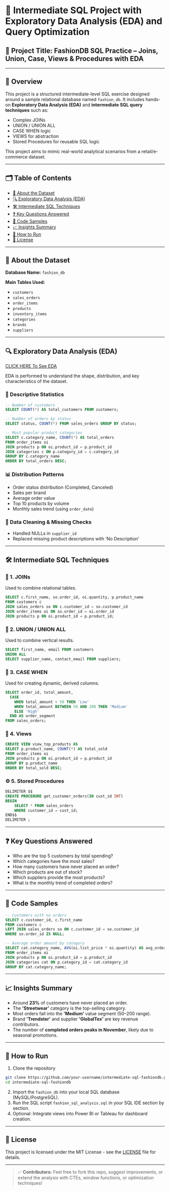 # 🧠 Intermediate SQL Project with Exploratory Data Analysis (EDA) and Query Optimization

## 📘 Project Title: FashionDB SQL Practice – Joins, Union, Case, Views & Procedures with EDA

---

## 📌 Overview

This project is a structured intermediate-level SQL exercise designed around a sample relational database named `fashion_db`. It includes hands-on **Exploratory Data Analysis (EDA)** and **intermediate SQL query techniques** such as:

* Complex JOINs
* UNION / UNION ALL
* CASE WHEN logic
* VIEWS for abstraction
* Stored Procedures for reusable SQL logic

This project aims to mimic real-world analytical scenarios from a retail/e-commerce dataset.

---

## 🗂️ Table of Contents

* [📂 About the Dataset](#-about-the-dataset)
* [🔍 Exploratory Data Analysis (EDA)](#-exploratory-data-analysis-eda)
* [🛠️ Intermediate SQL Techniques](#️-intermediate-sql-techniques)
* [❓ Key Questions Answered](#-key-questions-answered)
* [📌 Code Samples](#-code-samples)
* [📈 Insights Summary](#-insights-summary)
* [🏁 How to Run](#-how-to-run)
* [📄 License](#-license)

---

## 📂 About the Dataset

**Database Name:** `fashion_db`

**Main Tables Used:**

* `customers`
* `sales_orders`
* `order_items`
* `products`
* `inventory_items`
* `categories`
* `brands`
* `suppliers`

---

## 🔍 Exploratory Data Analysis (EDA)
[CLICK HERE To See EDA](https://github.com/BI-with-Sabbir/Create-Fashion-Database-Analysis-Project-Using-SQL/blob/main/Exploratory%20data%20analysis%20%26%20Advance%20Data%20analysis/Output%20of%20Exploratory%20data%20Analysis%20Fashion%20Data%20base.docx)


EDA is performed to understand the shape, distribution, and key characteristics of the dataset.

### 🔢 Descriptive Statistics

```sql
-- Number of customers
SELECT COUNT(*) AS total_customers FROM customers;

-- Number of orders by status
SELECT status, COUNT(*) FROM sales_orders GROUP BY status;

-- Most popular product categories
SELECT c.category_name, COUNT(*) AS total_orders
FROM order_items oi
JOIN products p ON oi.product_id = p.product_id
JOIN categories c ON p.category_id = c.category_id
GROUP BY c.category_name
ORDER BY total_orders DESC;
```

### 📊 Distribution Patterns

* Order status distribution (Completed, Canceled)
* Sales per brand
* Average order value
* Top 10 products by volume
* Monthly sales trend (using `order_date`)

### 🧹 Data Cleaning & Missing Checks

* Handled NULLs in `supplier_id`
* Replaced missing product descriptions with 'No Description'

---

## 🛠️ Intermediate SQL Techniques

### 🔗 1. JOINs

Used to combine relational tables.

```sql
SELECT c.first_name, so.order_id, oi.quantity, p.product_name
FROM customers c
JOIN sales_orders so ON c.customer_id = so.customer_id
JOIN order_items oi ON so.order_id = oi.order_id
JOIN products p ON oi.product_id = p.product_id;
```

### 🔄 2. UNION / UNION ALL

Used to combine vertical results.

```sql
SELECT first_name, email FROM customers
UNION ALL
SELECT supplier_name, contact_email FROM suppliers;
```

### 🎯 3. CASE WHEN

Used for creating dynamic, derived columns.

```sql
SELECT order_id, total_amount,
  CASE
    WHEN total_amount < 50 THEN 'Low'
    WHEN total_amount BETWEEN 50 AND 200 THEN 'Medium'
    ELSE 'High'
  END AS order_segment
FROM sales_orders;
```

### 🧠 4. Views

```sql
CREATE VIEW view_top_products AS
SELECT p.product_name, COUNT(*) AS total_sold
FROM order_items oi
JOIN products p ON oi.product_id = p.product_id
GROUP BY p.product_name
ORDER BY total_sold DESC;
```

### ⚙️ 5. Stored Procedures

```sql
DELIMITER $$
CREATE PROCEDURE get_customer_orders(IN cust_id INT)
BEGIN
    SELECT * FROM sales_orders
    WHERE customer_id = cust_id;
END$$
DELIMITER ;
```

---

## ❓ Key Questions Answered

* Who are the top 5 customers by total spending?
* Which categories have the most sales?
* How many customers have never placed an order?
* Which products are out of stock?
* Which suppliers provide the most products?
* What is the monthly trend of completed orders?

---

## 📌 Code Samples

```sql
-- Customers with no orders
SELECT c.customer_id, c.first_name
FROM customers c
LEFT JOIN sales_orders so ON c.customer_id = so.customer_id
WHERE so.order_id IS NULL;
```

```sql
-- Average order amount by category
SELECT cat.category_name, AVG(oi.list_price * oi.quantity) AS avg_order_value
FROM order_items oi
JOIN products p ON oi.product_id = p.product_id
JOIN categories cat ON p.category_id = cat.category_id
GROUP BY cat.category_name;
```

---

## 📈 Insights Summary

* Around **23%** of customers have never placed an order.
* The **'Streetwear'** category is the top-selling category.
* Most orders fall into the **'Medium'** value segment (50–200 range).
* Brand **'Trendster'** and supplier **'GlobalTex'** are key revenue contributors.
* The number of **completed orders peaks in November**, likely due to seasonal promotions.

---

## 🏁 How to Run

1. Clone the repository

```bash
git clone https://github.com/your-username/intermediate-sql-fashiondb.git
cd intermediate-sql-fashiondb
```

2. Import the `fashion_db` into your local SQL database (MySQL/PostgreSQL).
3. Run the SQL script `fashion_sql_analysis.sql` in your SQL IDE section by section.
4. Optional: Integrate views into Power BI or Tableau for dashboard creation.

---

## 📄 License

This project is licensed under the MIT License - see the [LICENSE](LICENSE) file for details.

---

> ✅ **Contributors:** Feel free to fork this repo, suggest improvements, or extend the analysis with CTEs, window functions, or optimization techniques!


